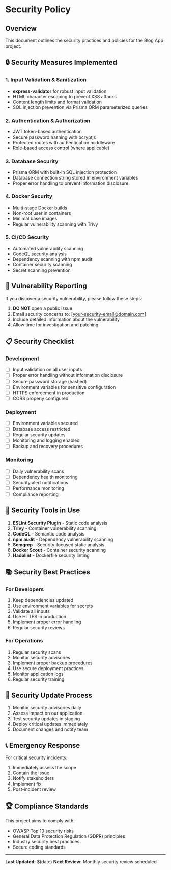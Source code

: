 # Security Policy

## Overview
This document outlines the security practices and policies for the Blog App project.

## 🔒 Security Measures Implemented

### 1. Input Validation & Sanitization
- **express-validator** for robust input validation
- HTML character escaping to prevent XSS attacks
- Content length limits and format validation
- SQL injection prevention via Prisma ORM parameterized queries

### 2. Authentication & Authorization
- JWT token-based authentication
- Secure password hashing with bcryptjs
- Protected routes with authentication middleware
- Role-based access control (where applicable)

### 3. Database Security
- Prisma ORM with built-in SQL injection protection
- Database connection string stored in environment variables
- Proper error handling to prevent information disclosure

### 4. Docker Security
- Multi-stage Docker builds
- Non-root user in containers
- Minimal base images
- Regular vulnerability scanning with Trivy

### 5. CI/CD Security
- Automated vulnerability scanning
- CodeQL security analysis
- Dependency scanning with npm audit
- Container security scanning
- Secret scanning prevention

## 🚨 Vulnerability Reporting

If you discover a security vulnerability, please follow these steps:

1. **DO NOT** open a public issue
2. Email security concerns to: [your-security-email@domain.com]
3. Include detailed information about the vulnerability
4. Allow time for investigation and patching

## 📋 Security Checklist

### Development
- [ ] Input validation on all user inputs
- [ ] Proper error handling without information disclosure
- [ ] Secure password storage (hashed)
- [ ] Environment variables for sensitive configuration
- [ ] HTTPS enforcement in production
- [ ] CORS properly configured

### Deployment
- [ ] Environment variables secured
- [ ] Database access restricted
- [ ] Regular security updates
- [ ] Monitoring and logging enabled
- [ ] Backup and recovery procedures

### Monitoring
- [ ] Daily vulnerability scans
- [ ] Dependency health monitoring
- [ ] Security alert notifications
- [ ] Performance monitoring
- [ ] Compliance reporting

## 🔧 Security Tools in Use

1. **ESLint Security Plugin** - Static code analysis
2. **Trivy** - Container vulnerability scanning
3. **CodeQL** - Semantic code analysis
4. **npm audit** - Dependency vulnerability scanning
5. **Semgrep** - Security-focused static analysis
6. **Docker Scout** - Container security scanning
7. **Hadolint** - Dockerfile security linting

## 📚 Security Best Practices

### For Developers
1. Keep dependencies updated
2. Use environment variables for secrets
3. Validate all inputs
4. Use HTTPS in production
5. Implement proper error handling
6. Regular security reviews

### For Operations
1. Regular security scans
2. Monitor security advisories
3. Implement proper backup procedures
4. Use secure deployment practices
5. Monitor application logs
6. Regular security training

## 🔄 Security Update Process

1. Monitor security advisories daily
2. Assess impact on our application
3. Test security updates in staging
4. Deploy critical updates immediately
5. Document changes and notify team

## 📞 Emergency Response

For critical security incidents:
1. Immediately assess the scope
2. Contain the issue
3. Notify stakeholders
4. Implement fix
5. Post-incident review

## 🏆 Compliance Standards

This project aims to comply with:
- OWASP Top 10 security risks
- General Data Protection Regulation (GDPR) principles
- Industry security best practices
- Secure coding standards

---

**Last Updated:** $(date)
**Next Review:** Monthly security review scheduled